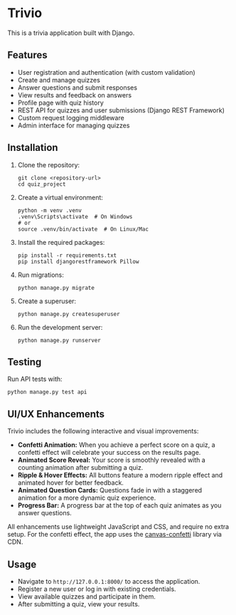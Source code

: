 
# Trivio
This is a trivia application built with Django.

## Features
- User registration and authentication (with custom validation)
- Create and manage quizzes
- Answer questions and submit responses
- View results and feedback on answers
- Profile page with quiz history
- REST API for quizzes and user submissions (Django REST Framework)
- Custom request logging middleware
- Admin interface for managing quizzes

## Installation
1. Clone the repository:
   ```
   git clone <repository-url>
   cd quiz_project
   ```
2. Create a virtual environment:
   ```
   python -m venv .venv
   .venv\Scripts\activate  # On Windows
   # or
   source .venv/bin/activate  # On Linux/Mac
   ```
3. Install the required packages:
   ```
   pip install -r requirements.txt
   pip install djangorestframework Pillow
   ```
4. Run migrations:
   ```
   python manage.py migrate
   ```
5. Create a superuser:
   ```
   python manage.py createsuperuser
   ```
6. Run the development server:
   ```
   python manage.py runserver
   ```

## Testing
Run API tests with:
  ```
  python manage.py test api
  ```

## UI/UX Enhancements
Trivio includes the following interactive and visual improvements:
- **Confetti Animation:** When you achieve a perfect score on a quiz, a confetti effect will celebrate your success on the results page.
- **Animated Score Reveal:** Your score is smoothly revealed with a counting animation after submitting a quiz.
- **Ripple & Hover Effects:** All buttons feature a modern ripple effect and animated hover for better feedback.
- **Animated Question Cards:** Questions fade in with a staggered animation for a more dynamic quiz experience.
- **Progress Bar:** A progress bar at the top of each quiz animates as you answer questions.

All enhancements use lightweight JavaScript and CSS, and require no extra setup. For the confetti effect, the app uses the [canvas-confetti](https://www.npmjs.com/package/canvas-confetti) library via CDN.

## Usage
- Navigate to `http://127.0.0.1:8000/` to access the application.
- Register a new user or log in with existing credentials.
- View available quizzes and participate in them.
- After submitting a quiz, view your results.
